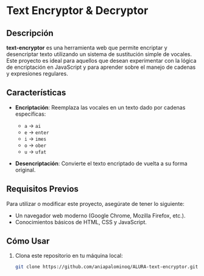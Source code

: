 # Text Encryptor & Decryptor

## Descripción

**text-encryptor** es una herramienta web que permite encriptar y desencriptar texto utilizando un sistema de sustitución simple de vocales. Este proyecto es ideal para aquellos que desean experimentar con la lógica de encriptación en JavaScript y para aprender sobre el manejo de cadenas y expresiones regulares.

## Características

- **Encriptación**: Reemplaza las vocales en un texto dado por cadenas específicas:
  - `a` → `ai`
  - `e` → `enter`
  - `i` → `imes`
  - `o` → `ober`
  - `u` → `ufat`
  
- **Desencriptación**: Convierte el texto encriptado de vuelta a su forma original.

## Requisitos Previos

Para utilizar o modificar este proyecto, asegúrate de tener lo siguiente:

- Un navegador web moderno (Google Chrome, Mozilla Firefox, etc.).
- Conocimientos básicos de HTML, CSS y JavaScript.

## Cómo Usar

1. Clona este repositorio en tu máquina local:

   ```bash
   git clone https://github.com/aniapalominoq/ALURA-text-encryptor.git

